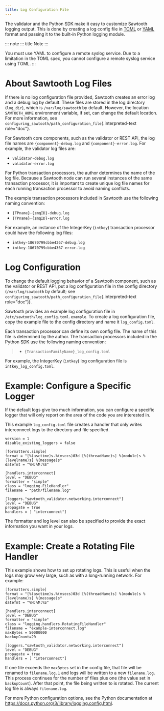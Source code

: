 ```yaml
---
title: Log Configuration File
---
```


The validator and the Python SDK make it easy to customize Sawtooth
logging output. This is done by creating a log config file in
[TOML](https://github.com/toml-lang/toml) or [YAML](http://yaml.org)
format and passing it to the built-in Python logging module.

::: note
::: title
Note
:::

You must use YAML to configure a remote syslog service. Due to a
limitation in the TOML spec, you cannot configure a remote syslog
service using TOML.
:::

# About Sawtooth Log Files

<!--
  Licensed under Creative Commons Attribution 4.0 International License
  https://creativecommons.org/licenses/by/4.0/
-->

If there is no log configuration file provided, Sawtooth creates an
error log and a debug log by default. These files are stored in the log
directory (`log_dir`), which is `/var/log/sawtooth` by default. However,
the location `SAWTOOTH_HOME` environment variable, if set, can change
the default location. For more information, see
`configuring_sawtooth/path_configuration_file`{.interpreted-text
role="doc"}.

For Sawtooth core components, such as the validator or REST API, the log
file names are `{component}-debug.log` and `{component}-error.log`. For
example, the validator log files are:

-   `validator-debug.log`
-   `validator-error.log`

For Python transaction processors, the author determines the name of the
log file. Because a Sawtooth node can run several instances of the same
transaction processor, it is important to create unique log file names
for each running transaction processor to avoid naming conflicts.

The example transaction processors included in Sawtooth use the
following naming convention:

-   `{TPname}-{zmqID}-debug.log`
-   `{TPname}-{zmqID}-error.log`

For example, an instance of the IntegerKey (`intkey`) transaction
processor could have the following log files:

-   `intkey-18670799cbbe4367-debug.log`
-   `intkey-18670799cbbe4367-error.log`

# Log Configuration

To change the default logging behavior of a Sawtooth component, such as
the validator or REST API, put a log configuration file in the config
directory (`/var/log/sawtooth` by default; see
`configuring_sawtooth/path_configuration_file`{.interpreted-text
role="doc"}).

Sawtooth provides an example log configuration file in
`/etc/sawtooth/log_config.toml.example`. To create a log configuration
file, copy the example file to the config directory and name it
`log_config.toml`.

Each transaction processor can define its own config file. The name of
this file is determined by the author. The transaction processors
included in the Python SDK use the following naming convention:

> -   `{TransactionFamilyName}_log_config.toml`

For example, the IntegerKey (`intkey`) log configuration file is
`intkey_log_config.toml`.

# Example: Configure a Specific Logger

If the default logs give too much information, you can configure a
specific logger that will only report on the area of the code you are
interested in.

This example `log_config.toml` file creates a handler that only writes
interconnect logs to the directory and file specified.

``` none
version = 1
disable_existing_loggers = false

[formatters.simple]
format = "[%(asctime)s.%(msecs)03d [%(threadName)s] %(module)s %(levelname)s] %(message)s"
datefmt = "%H:%M:%S"

[handlers.interconnect]
level = "DEBUG"
formatter = "simple"
class = "logging.FileHandler"
filename = "path/filename.log"

[loggers."sawtooth_validator.networking.interconnect"]
level = "DEBUG"
propagate = true
handlers = [ "interconnect"]
```

The formatter and log level can also be specified to provide the exact
information you want in your logs.

# Example: Create a Rotating File Handler

This example shows how to set up rotating logs. This is useful when the
logs may grow very large, such as with a long-running network. For
example:

``` none
[formatters.simple]
format = "[%(asctime)s.%(msecs)03d [%(threadName)s] %(module)s %(levelname)s] %(message)s"
datefmt = "%H:%M:%S"

[handlers.interconnect]
level = "DEBUG"
formatter = "simple"
class = "logging.handlers.RotatingFileHandler"
filename = "example-interconnect.log"
maxBytes = 50000000
backupCount=20

[loggers."sawtooth_validator.networking.interconnect"]
level = "DEBUG"
propagate = true
handlers = [ "interconnect"]
```

If one file exceeds the `maxBytes` set in the config file, that file
will be renamed to `filename.log.1` and logs will be written to a new
`filename.log`. This process continues for the number of files plus one
(the value set in `backupCount`). After that point, the file being
written to is rotated. The current log file is always `filename.log`.

For more Python configuration options, see the Python documentation at
<https://docs.python.org/3/library/logging.config.html>.

